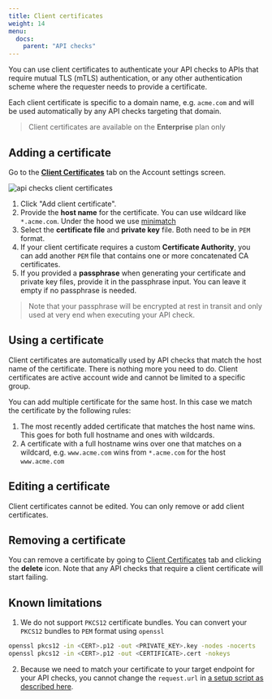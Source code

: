 ```yaml
---
title: Client certificates
weight: 14
menu:
  docs:
    parent: "API checks"
---
```


You can use client certificates to authenticate your API checks to APIs that require mutual TLS (mTLS) authentication, or
any other authentication scheme where the requester needs to provide a certificate.

Each client certificate is specific to a domain name, e.g. `acme.com` and will be used automatically by any API checks 
targeting that domain.

> Client certificates are available on the **Enterprise** plan only

## Adding a certificate

Go to the **[Client Certificates](https://app.checklyhq.com/settings/account/client-certificates)** tab on the Account settings screen.

![api checks client certificates](/docs/images/api-checks/client-certificates.png)

1. Click "Add client certificate".
2. Provide the **host name** for the certificate. You can use wildcard like `*.acme.com`. Under the hood we use [minimatch](https://www.npmjs.com/package/minimatch) 
3. Select the **certificate file** and **private key** file. Both need to be in `PEM` format.
4. If your client certificate requires a custom **Certificate Authority**, you can add another `PEM` file that contains one or more concatenated CA certificates.
5. If you provided a **passphrase** when generating your certificate and private key files, provide it in the passphrase input. You can leave it empty if no passphrase is needed.

> Note that your passphrase will be encrypted at rest in transit and only used at very end when executing your API check. 

## Using a certificate

Client certificates are automatically used by API checks that match the host name of the certificate. There is nothing
more you need to do. Client certificates are active account wide and cannot be limited to a specific group.

You can add multiple certificate for the same host. In this case we match the certificate by the following rules:

1. The most recently added certificate that matches the host name wins. This goes for both full hostname and ones with wildcards.
2. A certificate with a full hostname wins over one that matches on a wildcard, e.g. `www.acme.com` wins from `*.acme.com` for the host `www.acme.com`

## Editing a certificate

Client certificates cannot be edited. You can only remove or add client certificates.

## Removing a certificate

You can remove a certificate by going to [Client Certificates](https://app.checklyhq.com/settings/account/client-certificates)
tab and clicking the **delete** icon. Note that any API checks that require a client certificate will start failing. 

## Known limitations

1. We do not support `PKCS12` certificate bundles. You can convert your `PKCS12` bundles to `PEM` format using `openssl`

```bash
openssl pkcs12 -in <CERT>.p12 -out <PRIVATE_KEY>.key -nodes -nocerts
openssl pkcs12 -in <CERT>.p12 -out <CERTIFICATE>.cert -nokeys
```

2. Because we need to match your certificate to your target endpoint for your API checks, you cannot change the `request.url`
in [a setup script as described here](/docs/api-checks/setup-teardown-scripts/#request).
